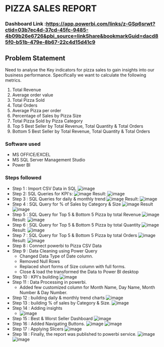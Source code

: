 # PIZZA SALES REPORT

### Dashboard Link :https://app.powerbi.com/links/z-GSp6srwt?ctid=03b7ec4d-37cd-45fc-9485-4b09b26e6726&pbi_source=linkShare&bookmarkGuid=dacd85f0-b51b-479e-8b67-22c4d15d41c9

## Problem Statement
Need to analyse the Key indicators for pizza sales to gain insights into our business performance. Specifically we want to calculate the following metrics.
1. Total Revenue
2. Average order value
3. Total Pizza Sold
4. Total Orders
5. Average Pizza per order
6. Percentage of Sales by Pizza Size
7. Total Pizza Sold by Pizza Category
6. Top 5 Best Seller by Total Revenue, Total Quantity & Total Orders
7. Bottom 5 Best Seller by Total Revenue, Total Quantity & Total Orders

### Software used
- MS OFFICE/EXCEL
- MS SQL Server Management Studio
- Power BI


### Steps followed 
- Step 1 : Import CSV Data in SQL
![image](https://github.com/Arya0609/Pizza-Sales-Report/assets/163738283/672d3e87-16e0-4470-9b8e-3c82b9ea49ac)
- Step 2: SQL Queries for KPI's:
![image](https://github.com/Arya0609/Pizza-Sales-Report/assets/163738283/63900053-48cc-4eaa-9b18-d91129584e26)
Result:
![image](https://github.com/Arya0609/Pizza-Sales-Report/assets/163738283/f8d8cf7f-0064-4cb0-a67e-f28af421d38e)
- Step 3 : SQL Queries for daily & monthly trend
![image](https://github.com/Arya0609/Pizza-Sales-Report/assets/163738283/2e8db2da-f79d-4700-a89a-f42b8696a3cd)
Result:
![image](https://github.com/Arya0609/Pizza-Sales-Report/assets/163738283/767f5c0c-9b2e-45df-9e75-22ae207a7f64)
- Step 4 : SQL Query for % of Sales by Category & Size
![image](https://github.com/Arya0609/Pizza-Sales-Report/assets/163738283/d3415080-bbdb-49a6-93cc-3ec2cb77e119)
Result
![image](https://github.com/Arya0609/Pizza-Sales-Report/assets/163738283/d79bcaeb-0035-44bd-8e7f-fe26139d3153)
- Step 5 : SQL Query for Top 5 & Bottom 5 Pizza by total Revenue
![image](https://github.com/Arya0609/Pizza-Sales-Report/assets/163738283/7e38746d-d200-4538-9157-01728a7a8088)
Result:
![image](https://github.com/Arya0609/Pizza-Sales-Report/assets/163738283/90c57fb3-ae48-4a7f-b2d7-5179ff2254fa)
- Step 6 : SQL Query for Top 5 & Bottom 5 Pizza by total Quantity
![image](https://github.com/Arya0609/Pizza-Sales-Report/assets/163738283/86e47d17-a44c-4a6b-b7ab-9e743554ed99)
Result:
![image](https://github.com/Arya0609/Pizza-Sales-Report/assets/163738283/57c43175-d94b-4e2d-a11b-b2f8f0735936)
- Step 7 : SQL Query for Top 5 & Bottom 5 Pizza by total Orders
![image](https://github.com/Arya0609/Pizza-Sales-Report/assets/163738283/a1811cd9-afcd-4484-99e4-b9f2608b4885)
Result:
![image](https://github.com/Arya0609/Pizza-Sales-Report/assets/163738283/6f945708-88bb-457e-aa47-c24f66e46f19)
- Step 8 : Connect powerbi to Pizza CSV Data
- Step 9 : Data Cleaning using Power Query
   - Changed Data Type of Date column.
   - Removed Null Rows
   - Replaced short forms of Size column with     full forms.
   - Close & load the transformed the Data to Power BI desktop
- Step 10 : KPI's building
![image](https://github.com/Arya0609/Pizza-Sales-Report/assets/163738283/53072bf3-fd65-4333-bd75-e51bfd0007a2)
- Step 11 : Data Processing in powerbi.
    - Added few customized column for Month Name, Day Name, Month Number & Day Number.
- Step 12 : building daily & monthly trend charts
![image](https://github.com/Arya0609/Pizza-Sales-Report/assets/163738283/ae05c05a-9f6f-4166-816f-9280ed972c13)
- Step 13 : building % of sales by Category & Size.
![image](https://github.com/Arya0609/Pizza-Sales-Report/assets/163738283/b966d637-73f9-4d33-aa9c-1bfea2057c98)
- Step 14 : Adding insights
  - ![image](https://github.com/Arya0609/Pizza-Sales-Report/assets/163738283/502af5fc-f463-410d-b671-0be47b69a947)
- Step 15 : Best & Worst Seller Dashboard
![image](https://github.com/Arya0609/Pizza-Sales-Report/assets/163738283/d0e47851-11f8-4be5-a5ae-47d8ff1a72d7)
- Step 16 : Added Navigating Buttons.
![image](https://github.com/Arya0609/Pizza-Sales-Report/assets/163738283/e21e3b33-06f7-45de-a1a3-94442b65099e)
![image](https://github.com/Arya0609/Pizza-Sales-Report/assets/163738283/d000237b-5fd4-42b0-a250-50892c434fa5)
- Step 17 : Applying Slicers 
![image](https://github.com/Arya0609/Pizza-Sales-Report/assets/163738283/1f7f94bb-37c1-44de-ae0f-18138291c16a)
- Step 18 : Finally, the report was published to powerbi service.
![image](https://github.com/Arya0609/Pizza-Sales-Report/assets/163738283/6f4c8fd6-af31-4cf3-be42-fc2d3eac9074)
![image](https://github.com/Arya0609/Pizza-Sales-Report/assets/163738283/a5e86ee7-879e-45c9-b70c-3da1be161491)





